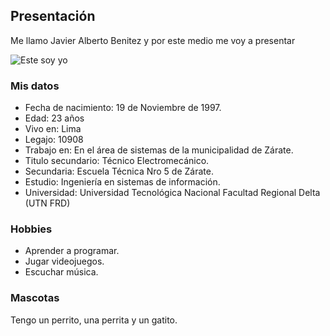 ## Presentación 

Me llamo Javier Alberto Benitez y por este medio me voy a presentar

![Este soy yo](https://i.imgur.com/YDtrM6M.jpg)

### Mis datos

- Fecha de nacimiento: 19 de Noviembre de 1997.
- Edad: 23 años
- Vivo en: Lima
- Legajo: 10908
- Trabajo en: En el área de sistemas de la municipalidad de Zárate.
- Titulo secundario: Técnico Electromecánico.
- Secundaria: Escuela Técnica Nro 5 de Zárate.
- Estudio: Ingeniería en sistemas de información.
- Universidad: Universidad Tecnológica Nacional Facultad Regional Delta (UTN FRD)

### Hobbies

- Aprender a programar.
- Jugar videojuegos.
- Escuchar música.

### Mascotas

Tengo un perrito, una perrita y un gatito.


